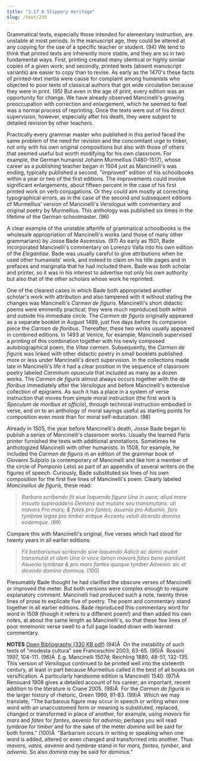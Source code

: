 ```yaml
---
title: "3.17 A Slippery Heritage"
slug: /text/235
---
```

Grammatical texts, especially those intended for elementary instruction, are unstable at most periods. In the manuscript age, they could be altered at any copying for the use of a specific teacher or student. (94) We tend to think that printed texts are inherently more stable, and they are so in two fundamental ways. First, printing created many identical or highly similar copies of a given work; and secondly, printed texts (absent manuscript variants) are easier to copy than to revise. As early as the 1470's these facts of printed-text inertia were cause for complaint among humanists who objected to poor texts of classical authors that got wide circulation because they were in print. (95) But even in the age of print, every edition was an opportunity for change. We have already observed Mancinelli's growing preoccupation with correction and enlargement, which he seemed to feel was a normal process of reprinting. Once the texts were out of his direct supervision, however, especially after his death, they were subject to detailed revision by other teachers.

Practically every grammar master who published in this period faced the same problem of the need for revision and the concomitant urge to tinker, not only with his own original compositions but also with those of others that seemed useful but worth modifying for his own classroom. For example, the German humanist Johann Murmellius (1480-1517), whose career as a publishing teacher began in 1504 just as Mancinelli's was ending, typically published a second, "improved" edition of his schoolbooks within a year or two of the first editions. The improvements could involve significant enlargements, about fifteen percent in the case of his first printed work on verb conjugations. Or they could aim mostly at correcting typographical errors, as in the case of the second and subsequent editions of Murmellius' version of Mancinelli's <em>Versilogus</em> with commentary and original poetry by Murmellius. This anthology was published six times in the lifetime of the German schoolmaster. (96)

A clear example of the unstable afterlife of grammatical schoolbooks is the wholesale appropriation of Mancinelli's works (and those of many other grammarians) by Josse Bade Ascensius. (97) As early as 1501, Bade incorporated Mancinelli's commentary on Lorenzo Valla into his own edition of the <em>Elegantiae</em>. Bade was usually careful to give attributions when he used other humanists' work, and indeed to claim on his title pages and in prefaces and marginalia that he had included them. Bade was both scholar and printer, so it was in his interest to advertise not only his own authority but also that of the other scholars whose work he reprinted.

One of the clearest cases in which Bade both appropriated another scholar's work with attribution and also tampered with it without stating the changes was Mancinelli's <em>Carmen de figuris</em>. Mancinelli's short didactic poems were eminently practical; they were much reproduced both within and outside his immediate circle. The <em>Carmen de figuris</em> originally appeared as a separate booklet in August 1489, just five days before its companion piece the <em>Carmen de floribus</em>. Thereafter, these two works usually appeared in combined editions. In 1493 at Venice, for example, Mancinelli supervised a printing of this combination together with his newly composed autobiographical poem, the <em>Vitae carmen</em>. Subsequently, the <em>Carmen de figuris</em> was linked with other didactic poetry in small booklets published more or less under Mancinelli's direct supervision. In the collections made late in Mancinelli's life it had a clear position in the sequence of classroom poetry labeled <em>Carminum opuscula</em> that included as many as a dozen works. The <em>Carmen de figuris</em> almost always occurs together with the <em>de floribus</em> immediately after the <em>Versilogus</em> and before Mancinelli's extensive collection of epigrams. As such it has a place in a system of verse instruction that moves from simple moral instruction (the first work is <em>Speculum de moribus et officiis</em>), through technical instruction embodied in verse, and on to an anthology of moral sayings useful as starting points for composition even more than for moral self-education. (98)

Already in 1505, the year before Mancinelli's death, Josse Bade began to publish a series of Mancinelli's classroom works. Usually the learned Paris printer furnished the texts with additional annotations. Sometimes he anthologized Mancinelli with other humanists. In 1508, for example, he included the <em>Carmen de figuris</em> in an edition of the grammar book of Giovanni Sulpizio (a contemporary of Mancinelli and like him a member of the circle of Pomponio Leto) as part of an appendix of several writers on the figures of speech. Curiously, Bade substituted six lines of his own composition for the first five lines of Mancinelli's poem. Clearly labeled <em>Mancinellus de figuris</em>, these read:
<blockquote><em>Barbara scribendo fit siue loquendo figura
Una in uoce; aliud more insueto superaddens
Demens aut mutans seu transmutans: uti mavors
Pro mars; &amp; fates pro fantes; asuenio pro
Aduenio, fors tymbrae legas pro timber eritque
Accentu veluti dicendo domina eodemque.</em> (99)</blockquote>
Compare this with Mancinelli's original, five verses which had stood for twenty years in all earlier editions:
<blockquote><em>Fit barbarismus scribendo sive loquendo
Adiicit ac demit mutat transmutat et idem
Una in voce tamen mavors fates bene pandunt
Asuenio tymbrae &amp; pro mars fantes quoque tymber
Advenio: sic et dicendo domina dominus.</em> (100)</blockquote>
Presumably Bade thought he had clarified the obscure verses of Mancinelli or improved the meter. But both versions were complex enough to require explanatory comment. Mancinelli had produced such a note, twenty three lines of prose to explicate five of poetry. The poem and commentary stand together in all earlier editions. Bade reproduced this commentary word for word in 1508 (though it refers to a different poem!) and then added his own notes, at about the same length as Mancinelli's, so that these few lines of poor mnemonic verse swell to a full page loaded down with learned commentary.

<strong>NOTES</strong>
<a href="http://www.humanismforsale.org/bibliography.pdf" target="new">Open Bibliography (330 KB pdf)</a>
(94)Â  On the instability of such texts of "modesta cultura" see Franceschini 2003, 63-65.
(95)Â  Rossini 1997, 104-111.
(96)Â  E.g. Mancinelli 1507d; Reichling 1880, 48-51, 132-135. This version of <em>Versilogus</em> continued to be printed well into the sixteenth century, at least in part because Murmellius called it the best of all books on versification. A particularly handsome edition is Mancinelli 1540.
(97)Â  Renouard 1908 gives a detailed account of his career; an important, recent addition to the literature is Crane 2005.
(98)Â  For the <em>Carmen de figuris</em> in the larger history of rhetoric, Green 1999, 81-83.
(99)Â  Which we may translate, "The barbarous figure may occur in speech or writing when one word with an unaccustomed form or meaning is substituted, replaced, changed or transformed in place of another, for example, using <em>mavors</em> for <em>mars</em> and <em>fates</em> for <em>fantes</em>, <em>asvenio</em> for <em>advenio</em>; perhaps you will read <em>tymbrae</em> for <em>timber</em> and for the sake of the meter <em>domina</em> will be said for both forms."
(100)Â  "Barbarism occurs in writing or speaking when one word is added, altered or even changed and transformed into another. Thus <em>mavors, vates, asvenio</em> and <em>tymbrae</em> stand in for <em>mars, fantes, tymber</em>, and <em>advenio</em>. So also <em>domina</em> may be said for <em>dominus</em>."
